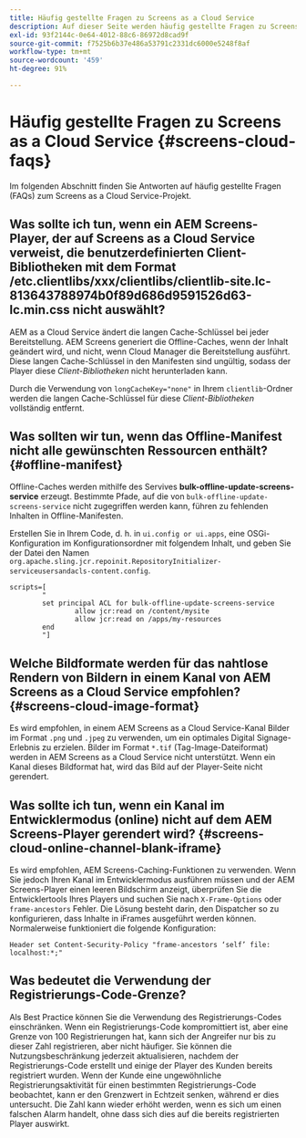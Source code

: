 ```yaml
---
title: Häufig gestellte Fragen zu Screens as a Cloud Service
description: Auf dieser Seite werden häufig gestellte Fragen zu Screens as a Cloud Service beschrieben.
exl-id: 93f2144c-0e64-4012-88c6-86972d8cad9f
source-git-commit: f7525b6b37e486a53791c2331dc6000e5248f8af
workflow-type: tm+mt
source-wordcount: '459'
ht-degree: 91%

---
```


# Häufig gestellte Fragen zu Screens as a Cloud Service {#screens-cloud-faqs}

Im folgenden Abschnitt finden Sie Antworten auf häufig gestellte Fragen (FAQs) zum Screens as a Cloud Service-Projekt.

## Was sollte ich tun, wenn ein AEM Screens-Player, der auf Screens as a Cloud Service verweist, die benutzerdefinierten Client-Bibliotheken mit dem Format /etc.clientlibs/xxx/clientlibs/clientlib-site.lc-813643788974b0f89d686d9591526d63-lc.min.css nicht auswählt?

AEM as a Cloud Service ändert die langen Cache-Schlüssel bei jeder Bereitstellung. AEM Screens generiert die Offline-Caches, wenn der Inhalt geändert wird, und nicht, wenn Cloud Manager die Bereitstellung ausführt. Diese langen Cache-Schlüssel in den Manifesten sind ungültig, sodass der Player diese *Client-Bibliotheken* nicht herunterladen kann.

Durch die Verwendung von `longCacheKey="none"` in Ihrem `clientlib`-Ordner werden die langen Cache-Schlüssel für diese *Client-Bibliotheken* vollständig entfernt.


## Was sollten wir tun, wenn das Offline-Manifest nicht alle gewünschten Ressourcen enthält? {#offline-manifest}

Offline-Caches werden mithilfe des Servives **bulk-offline-update-screens-service** erzeugt. Bestimmte Pfade, auf die von `bulk-offline-update-screens-service` nicht zugegriffen werden kann, führen zu fehlenden Inhalten in Offline-Manifesten.

Erstellen Sie in Ihrem Code, d. h. in `ui.config or ui.apps`, eine OSGi-Konfiguration im Konfigurationsordner mit folgendem Inhalt, und geben Sie der Datei den Namen `org.apache.sling.jcr.repoinit.RepositoryInitializer-serviceusersandacls-content.config`.

```
scripts=[
        "
        set principal ACL for bulk-offline-update-screens-service
                allow jcr:read on /content/mysite
                allow jcr:read on /apps/my-resources
        end
        "] 
```

## Welche Bildformate werden für das nahtlose Rendern von Bildern in einem Kanal von AEM Screens as a Cloud Service empfohlen? {#screens-cloud-image-format}

Es wird empfohlen, in einem AEM Screens as a Cloud Service-Kanal Bilder im Format `.png` und `.jpeg` zu verwenden, um ein optimales Digital Signage-Erlebnis zu erzielen.
Bilder im Format `*.tif` (Tag-Image-Dateiformat) werden in AEM Screens as a Cloud Service nicht unterstützt. Wenn ein Kanal dieses Bildformat hat, wird das Bild auf der Player-Seite nicht gerendert.

## Was sollte ich tun, wenn ein Kanal im Entwicklermodus (online) nicht auf dem AEM Screens-Player gerendert wird? {#screens-cloud-online-channel-blank-iframe}

Es wird empfohlen, AEM Screens-Caching-Funktionen zu verwenden. Wenn Sie jedoch Ihren Kanal im Entwicklermodus ausführen müssen und der AEM Screens-Player einen leeren Bildschirm anzeigt, überprüfen Sie die Entwicklertools Ihres Players und suchen Sie nach `X-Frame-Options` oder `frame-ancestors` Fehler. Die Lösung besteht darin, den Dispatcher so zu konfigurieren, dass Inhalte in iFrames ausgeführt werden können. Normalerweise funktioniert die folgende Konfiguration:

```
Header set Content-Security-Policy "frame-ancestors ‘self’ file: localhost:*;"
```

## Was bedeutet die Verwendung der Registrierungs-Code-Grenze?

Als Best Practice können Sie die Verwendung des Registrierungs-Codes einschränken. Wenn ein Registrierungs-Code kompromittiert ist, aber eine Grenze von 100 Registrierungen hat, kann sich der Angreifer nur bis zu dieser Zahl registrieren, aber nicht häufiger. Sie können die Nutzungsbeschränkung jederzeit aktualisieren, nachdem der Registrierungs-Code erstellt und einige der Player des Kunden bereits registriert wurden. Wenn der Kunde eine ungewöhnliche Registrierungsaktivität für einen bestimmten Registrierungs-Code beobachtet, kann er den Grenzwert in Echtzeit senken, während er dies untersucht. Die Zahl kann wieder erhöht werden, wenn es sich um einen falschen Alarm handelt, ohne dass sich dies auf die bereits registrierten Player auswirkt.
